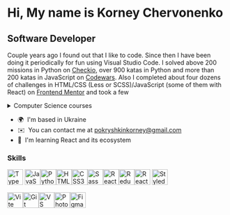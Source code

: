 Hi, My name is Korney Chervonenko
===================================

Software Developer
------------------

Couple years ago I found out that I like to code. Since then I have been doing it periodically for fun using Visual Studio Code. I solved above 200 missions in Python on <a href="https://py.checkio.org/user/pokryshkin">Checkio</a>, over 900 katas in Python and more than 200 katas in JavaScript on <a href="https://www.codewars.com/users/pokryshkin">Codewars</a>. Also I completed about four dozens of challenges in HTML/CSS (Less or SCSS)/JavaScript (some of them with React) on <a href="https://www.frontendmentor.io/profile/KorneyChervonenko/solutions">Frontend Mentor</a> and took a few <details>
  <summary>Computer Science courses</summary>
	<ul>
		<li>
			Python 3 Deep Dive by Udemy
			<details>
				<summary>4 parts</summary>
				<ol>
					<li>
						<a href="https://www.udemy.com/course/python-3-deep-dive-part-1/">Functional</a>
					</li>
					<li>
						<a href="https://www.udemy.com/course/python-3-deep-dive-part-2/"
							>Iteration, Generators</a
						>
					</li>
					<li>
						<a href="https://www.udemy.com/course/python-3-deep-dive-part-3/"
							>Dictionaries, Sets, JSON</a
						>
					</li>
					<li>
						<a href="https://www.udemy.com/course/python-3-deep-dive-part-4/"
							>Object Oriented Programming</a
						>
					</li>
				</ol>
			</details>
		</li>
		<li>
			100 Days of Code: The Complete Python Pro Bootcamp by
			<a href="https://www.udemy.com/course/100-days-of-code/">Udemy</a>
		</li>
		<li>
			The Complete JavaScript Course: From Zero to Expert! by
			<a href="https://www.udemy.com/course/the-complete-javascript-course/">Udemy</a>
		</li>
		<li>
			Django 4 and Python Full-Stack Developer Masterclass by
			<a
				href="https://www.udemy.com/course/django-and-python-full-stack-developer-masterclass/"
				>Udemy</a
			>
		</li>
		<li>
			Design Patterns in Python by
			<a href="https://www.udemy.com/course/design-patterns-python/">Udemy</a>
		</li>
		<li>
			Graph Theory Algorithms by
			<a href="https://www.udemy.com/course/graph-theory-algorithms/">Udemy</a>
		</li>
		<li>Version Control with Git by EPAM</li>
		<li>
			The Ultimate React Course by
			<a href="https://www.udemy.com/course/the-ultimate-react-course/">Udemy</a>
		</li>
	</ul>
</details>

* 🌍  I'm based in Ukraine
* ✉️  You can contact me at [pokryshkinkorney@gmail.com](mailto:pokryshkinkorney@gmail.com)
* 🧠  I'm learning React and its ecosystem

### Skills


<p align="left">
<a href="https://www.typescriptlang.org/" target="_blank" rel="noreferrer"><img src="https://raw.githubusercontent.com/danielcranney/readme-generator/main/public/icons/skills/typescript-colored.svg" width="36" height="36" alt="TypeScript" /></a>
<a href="https://developer.mozilla.org/en-US/docs/Web/JavaScript" target="_blank" rel="noreferrer"
	><img
		src="https://raw.githubusercontent.com/danielcranney/readme-generator/main/public/icons/skills/javascript-colored.svg"
		width="36"
		height="36"
		alt="JavaScript"
/></a><a href="https://www.python.org/" target="_blank" rel="noreferrer"
	><img
		src="https://raw.githubusercontent.com/danielcranney/readme-generator/main/public/icons/skills/python-colored.svg"
		width="36"
		height="36"
		alt="Python"
/></a><a href="https://developer.mozilla.org/en-US/docs/Glossary/HTML5" target="_blank" rel="noreferrer"
	><img
		src="https://raw.githubusercontent.com/danielcranney/readme-generator/main/public/icons/skills/html5-colored.svg"
		width="36"
		height="36"
		alt="HTML5"
/></a><a href="https://www.w3.org/TR/CSS/#css" target="_blank" rel="noreferrer"
	><img
		src="https://raw.githubusercontent.com/danielcranney/readme-generator/main/public/icons/skills/css3-colored.svg"
		width="36"
		height="36"
		alt="CSS3"
/></a><a href="https://sass-lang.com/" target="_blank" rel="noreferrer"
	><img
		src="https://raw.githubusercontent.com/danielcranney/readme-generator/main/public/icons/skills/sass-colored.svg"
		width="36"
		height="36"
		alt="Sass"
/></a><a href="https://reactjs.org/" target="_blank" rel="noreferrer"
	><img
		src="https://raw.githubusercontent.com/danielcranney/readme-generator/main/public/icons/skills/react-colored.svg"
		width="36"
		height="36"
		alt="React"
/></a><a href="https://redux.js.org/" target="_blank" rel="noreferrer"
	><img
		src="https://raw.githubusercontent.com/danielcranney/readme-generator/main/public/icons/skills/redux-colored.svg"
		width="36"
		height="36"
		alt="Redux"
/></a><a href="https://reactrouter.com/" target="_blank" rel="noreferrer"
	><img
		src="https://reactrouter.com/_brand/React%20Router%20Brand%20Assets/React%20Router%20Logo/Light.svg"
		width="36"
		height="36"
		alt="React Router"
/></a>
<a href="https://styled-components.com/" target="_blank"><img src="https://profilinator.rishav.dev/skills-assets/styled-components.png" alt="Styled Components" width="36" height="36" /></a>

<a href="https://vitejs.dev/" target="_blank" rel="noreferrer"
	><img
		src="https://raw.githubusercontent.com/danielcranney/readme-generator/main/public/icons/skills/vite-colored.svg"
		width="36"
		height="36"
		alt="Vite"
/></a><a href="https://git-scm.com/" target="_blank" rel="noreferrer"
	><img
		src="https://raw.githubusercontent.com/danielcranney/readme-generator/main/public/icons/skills/git-colored.svg"
		width="36"
		height="36"
		alt="Git"
/></a><a href="https://code.visualstudio.com/" target="_blank" rel="noreferrer"
	><img
		src="https://raw.githubusercontent.com/danielcranney/readme-generator/main/public/icons/skills/visualstudiocode.svg"
		width="36"
		height="36"
		alt="VS Code"
/></a><a href="https://www.adobe.com/uk/products/photoshop.html" target="_blank" rel="noreferrer"
	><img
		src="https://raw.githubusercontent.com/danielcranney/readme-generator/main/public/icons/skills/photoshop-colored.svg"
		width="36"
		height="36"
		alt="Photoshop"
/></a><a href="https://www.figma.com/" target="_blank" rel="noreferrer"
	><img
		src="https://raw.githubusercontent.com/danielcranney/readme-generator/main/public/icons/skills/figma-colored.svg"
		width="36"
		height="36"
		alt="Figma"
/></a>
</p>
